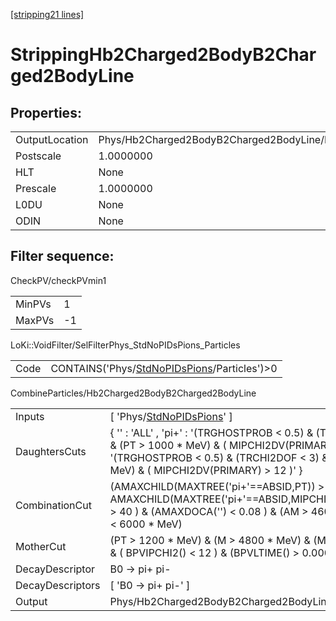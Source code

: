 [[stripping21 lines]](./stripping21-index)

# StrippingHb2Charged2BodyB2Charged2BodyLine

## Properties:

|                |                                                  |
|----------------|--------------------------------------------------|
| OutputLocation | Phys/Hb2Charged2BodyB2Charged2BodyLine/Particles |
| Postscale      | 1.0000000                                        |
| HLT            | None                                             |
| Prescale       | 1.0000000                                        |
| L0DU           | None                                             |
| ODIN           | None                                             |

## Filter sequence:

CheckPV/checkPVmin1

|        |     |
|--------|-----|
| MinPVs | 1   |
| MaxPVs | -1  |

LoKi::VoidFilter/SelFilterPhys_StdNoPIDsPions_Particles

|      |                                                                                              |
|------|----------------------------------------------------------------------------------------------|
| Code | CONTAINS('Phys/[StdNoPIDsPions](./stripping21-commonparticles-stdnopidspions)/Particles')\>0 |

CombineParticles/Hb2Charged2BodyB2Charged2BodyLine

|                  |                                                                                                                                                                                                                                  |
|------------------|----------------------------------------------------------------------------------------------------------------------------------------------------------------------------------------------------------------------------------|
| Inputs           | [ 'Phys/[StdNoPIDsPions](./stripping21-commonparticles-stdnopidspions)' ]                                                                                                                                                      |
| DaughtersCuts    | { '' : 'ALL' , 'pi+' : '(TRGHOSTPROB \< 0.5) & (TRCHI2DOF \< 3) & (PT \> 1000 \* MeV) & ( MIPCHI2DV(PRIMARY) \> 12 )' , 'pi-' : '(TRGHOSTPROB \< 0.5) & (TRCHI2DOF \< 3) & (PT \> 1000 \* MeV) & ( MIPCHI2DV(PRIMARY) \> 12 )' } |
| CombinationCut   | (AMAXCHILD(MAXTREE('pi+'==ABSID,PT)) \> 1400 ) & ( AMAXCHILD(MAXTREE('pi+'==ABSID,MIPCHI2DV(PRIMARY))) \> 40 ) & (AMAXDOCA('') \< 0.08 ) & (AM \> 4600 \* MeV) & (AM \< 6000 \* MeV)                                             |
| MotherCut        | (PT \> 1200 \* MeV) & (M \> 4800 \* MeV) & (M \< 5800 \* MeV) & ( BPVIPCHI2() \< 12 ) & (BPVLTIME() \> 0.0006 )                                                                                                                  |
| DecayDescriptor  | B0 -\> pi+ pi-                                                                                                                                                                                                                   |
| DecayDescriptors | [ 'B0 -\> pi+ pi-' ]                                                                                                                                                                                                           |
| Output           | Phys/Hb2Charged2BodyB2Charged2BodyLine/Particles                                                                                                                                                                                 |
